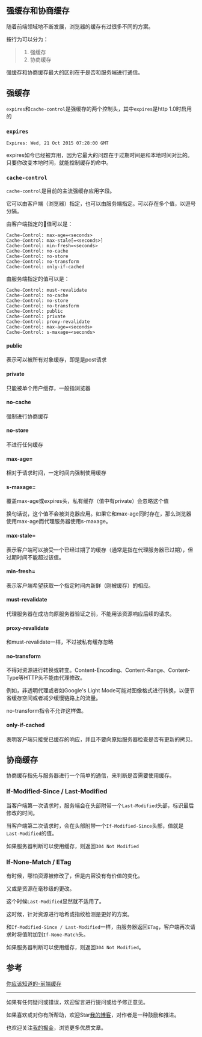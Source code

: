 ## 强缓存和协商缓存

随着前端领域地不断发展，浏览器的缓存有过很多不同的方案。

按行为可以分为：

> 1. 强缓存
> 2. 协商缓存

强缓存和协商缓存最大的区别在于是否和服务端进行通信。

## 强缓存

`expires`和`cache-control`是强缓存的两个控制头，其中`expires`是http 1.0时启用的

### `expires`

`Expires: Wed, 21 Oct 2015 07:28:00 GMT`

expires如今已经被弃用，因为它最大的问题在于过期时间是和本地时间对比的。只要你改变本地时间，就能控制缓存的命中。

### `cache-control`

`cache-control`是目前的主流强缓存应用字段。

它可以由客户端（浏览器）指定，也可以由服务端指定。可以存在多个值，以逗号分隔。

由客户端指定的值可以是：

```
Cache-Control: max-age=<seconds>
Cache-Control: max-stale[=<seconds>]
Cache-Control: min-fresh=<seconds>
Cache-Control: no-cache 
Cache-Control: no-store
Cache-Control: no-transform
Cache-Control: only-if-cached
```

由服务端指定的值可以是：
```
Cache-Control: must-revalidate
Cache-Control: no-cache
Cache-Control: no-store
Cache-Control: no-transform
Cache-Control: public
Cache-Control: private
Cache-Control: proxy-revalidate
Cache-Control: max-age=<seconds>
Cache-Control: s-maxage=<seconds>
```

#### public

表示可以被所有对象缓存，即是是post请求

#### private

只能被单个用户缓存，一般指浏览器

#### no-cache 

强制进行协商缓存

#### no-store

不进行任何缓存

#### max-age=<seconds>

相对于请求时间，一定时间内强制使用缓存

#### s-maxage=<seconds>

覆盖max-age或expires头，私有缓存（值中有private）会忽略这个值

换句话说，这个值不会被浏览器应用。如果它和max-age同时存在，那么浏览器使用max-age而代理服务器使用s-maxage。

#### max-stale=<seconds>

表示客户端可以接受一个已经过期了的缓存（通常是指在代理服务器已过期），但过期时间不能超过该值。

#### min-fresh=<seconds>

表示客户端希望获取一个指定时间内新鲜（刚被缓存）的相应。

#### must-revalidate

代理服务器在成功向原服务器验证之前，不能用该资源响应后续的请求。

#### proxy-revalidate

和must-revalidate一样，不过被私有缓存忽略

#### no-transform

不得对资源进行转换或转变。Content-Encoding、Content-Range、Content-Type等HTTP头不能由代理修改。

例如，非透明代理或者如Google's Light Mode可能对图像格式进行转换，以便节省缓存空间或者减少缓慢链路上的流量。

no-transform指令不允许这样做。

#### only-if-cached

表明客户端只接受已缓存的响应，并且不要向原始服务器检查是否有更新的拷贝。

## 协商缓存

协商缓存指先与服务器进行一个简单的通信，来判断是否需要使用缓存。

### If-Modified-Since / Last-Modified

当客户端第一次请求时，服务端会在头部附带一个`Last-Modified`头部，标识最后修改的时间。

当客户端第二次请求时，会在头部附带一个`If-Modified-Since`头部，值就是`Last-Modified`的值。

如果服务器判断可以使用缓存，则返回`304 Not Modified`

### If-None-Match / ETag

有时候，哪怕资源被修改了，但是内容没有有价值的变化。

又或是资源在毫秒级的更改。

这个时候`Last-Modified`显然就不适用了。

这时候，针对资源进行哈希或指纹检测是更好的方案。

和`If-Modified-Since / Last-Modified`一样，由服务器返回`ETag`，客户端再次请求时将值附加到`If-None-Match`头。

如果服务器判断可以使用缓存，则返回`304 Not Modified`。

## 参考

[你应该知道的-前端缓存](https://juejin.im/post/5ae081aaf265da0b767d263a)  

---
如果有任何疑问或错误，欢迎留言进行提问或给予修正意见。

如果喜欢或对你有所帮助，欢迎Star[我的博客](https://github.com/wy2016xiao/blog)，对作者是一种鼓励和推进。

也欢迎关注[我的掘金](https://juejin.im/user/583bbd74ac502e006ea81f99)，浏览更多优质文章。
